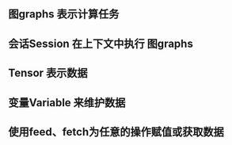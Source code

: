 
## 图graphs 表示计算任务

## 会话Session 在上下文中执行 图graphs

## Tensor 表示数据

## 变量Variable 来维护数据

## 使用feed、fetch为任意的操作赋值或获取数据
